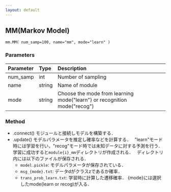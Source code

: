 ```yaml
---
layout: default
---
```

## MM(Markov Model)

```
mm.MM( num_samp=100, name="mm", mode="learn" )
```
### Parameters

| Parameter | Type | Description |
|:----------|:-----|:------------|
| num_samp  | int | Number of sampling |
| name      | string | Name of module |
| mode      | string | Choose the mode from learning mode("learn") or recognition mode("recog") |

### Method

- .connect()
    モジュールと接続しモデルを構築する．
- .update()
    モデルパラメータを推定し確率などを計算する．　
    "learn"モード時には学習を行い，"recog"モード時では未知データに対する予測を行う．　
    学習に成功すると`module{i}_mm`ディレクトリが作成される．　
    ディレクトリ内には以下のファイルが保存される．
    - `model.pickle`: モデルパラメータが保存されている．
    - `msg_{mode}.txt`: データdがクラスzであるか確率．
    - `trans_prob_learn.txt`: 学習時に計算した遷移確率．
    {mode}には選択したmode(learn or recog)が入る．